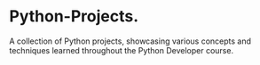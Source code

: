 # Python-Projects.
A collection of Python projects, showcasing various concepts and techniques learned throughout the Python Developer course.
